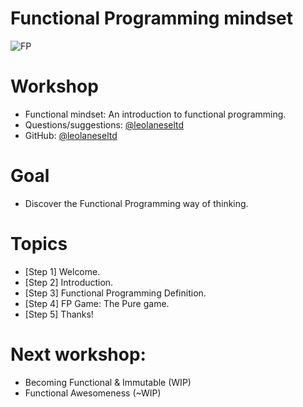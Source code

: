 # Functional Programming mindset

![FP](https://i.pinimg.com/originals/19/33/78/19337846363c15ce95366cb82a48d5c1.png "Functional programming is all about removing state from your programs/functions and leaving them pure")

# Workshop
  * Functional mindset: An introduction to functional programming.
  * Questions/suggestions: [@leolaneseltd](https://twitter.com/leolaneseltd "@leolaneseltd")
  * GitHub: [@leolaneseltd](https://github.com/leolanese/FP "Functional mindset") 

# Goal
  * Discover the Functional Programming way of thinking. 

# Topics
  * [Step 1] Welcome. 
  * [Step 2] Introduction.
  * [Step 3] Functional Programming Definition.
  * [Step 4] FP Game: The Pure game.
  * [Step 5] Thanks!
   
# Next workshop:
 * Becoming Functional & Immutable (WIP)
 * Functional Awesomeness (~WIP)


